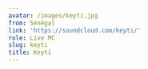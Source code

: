 ```yaml
---
avatar: /images/keyti.jpg
from: Sénégal
link: 'https://soundcloud.com/keyti/'
role: Live MC
slug: keyti
title: Keyti
---
```


